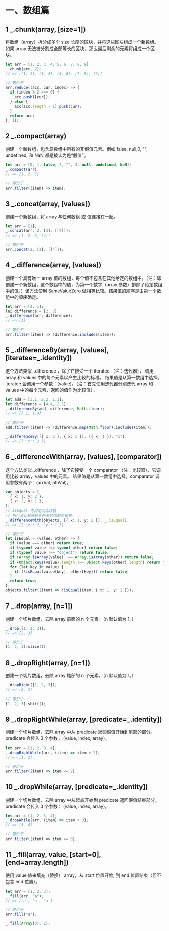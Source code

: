 # 一、数组篇

## 1 \_.chunk(array, [size=1])

将数组（array）拆分成多个 size 长度的区块，并将这些区块组成一个新数组。 如果 array 无法被分割成全部等长的区块，那么最后剩余的元素将组成一个区块。

```js
let arr = [1, 2, 3, 4, 5, 6, 7, 8, 9];
_.chunk(arr, 2);
// => [[1, 2], [3, 4], [5, 6], [7, 8], [9]]

// 等价于
arr.reduce((acc, cur, index) => {
  if (index % 2 === 0) {
    acc.push([cur]);
  } else {
    acc[acc.length - 1].push(cur);
  }
  return acc;
}, []);
```

## 2 \_.compact(array)

创建一个新数组，包含原数组中所有的非假值元素。例如 false, null,0, "", undefined, 和 NaN 都是被认为是“假值”。

```js
let arr = [0, 1, false, 2, "", 3, null, undefined, NaN];
_.compact(arr);
// => [1, 2, 3]

// 等价于
arr.filter((item) => item);
```

## 3 \_.concat(array, [values])

创建一个新数组，将 array 与任何数组 或 值连接在一起。

```js
let arr = [1];
_.concat(arr, 2, [3], [[4]]);
// => [1, 2, 3, [4]]

// 等价于
arr.concat(2, [3], [[4]]);
```

## 4 \_.difference(array, [values])

创建一个具有唯一 array 值的数组，每个值不包含在其他给定的数组中。（注：即创建一个新数组，这个数组中的值，为第一个数字（array 参数）排除了给定数组中的值。）该方法使用 SameValueZero 做相等比较。结果值的顺序是由第一个数组中的顺序确定。

```js
let arr = [2, 1];
lei difference = [2, 3]
_.difference(arr, difference);
// => [1]

// 等价于
arr.filter((item) => !difference.includes(item));
```

## 5 \_.differenceBy(array, [values], [iteratee=_.identity])

这个方法类似\_.difference ，除了它接受一个 iteratee （注：迭代器）， 调用 array 和 values 中的每个元素以产生比较的标准。 结果值是从第一数组中选择。iteratee 会调用一个参数：(value)。（注：首先使用迭代器分别迭代 array 和 values 中的每个元素，返回的值作为比较值）。

```js
let add = [3.1, 2.2, 1.3];
let difference = [4.4, 2.5];
_.differenceBy(add, difference, Math.floor);
// => [3.1, 1.3]

// 等价于
add.filter((item) => !difference.map(Math.floor).includes(item));

_.differenceBy([{ x: 2 }, { x: 1 }], [{ x: 1 }], "x");
// => [{ 'x': 2 }]
```

## 6 \_.differenceWith(array, [values], [comparator])

这个方法类似\_.difference ，除了它接受一个 comparator （注：比较器），它调用比较 array，values 中的元素。 结果值是从第一数组中选择。comparator 调用参数有两个：(arrVal, othVal)。

```js
var objects = [
  { x: 1, y: 2 },
  { x: 2, y: 1 },
];
// isEqual 为自定义比较器
// 执行深比较来确定两者的值是否相等。
_.differenceWith(objects, [{ x: 1, y: 2 }], _.isEqual);
// => [{ 'x': 2, 'y': 1 }]

// 等价于
let isEqual = (value, other) => {
  if (value === other) return true;
  if (typeof value !== typeof other) return false;
  if (typeof value !== "object") return false;
  if (Array.isArray(value) !== Array.isArray(other)) return false;
  if (Object.keys(value).length !== Object.keys(other).length) return false;
  for (let key in value) {
    if (!isEqual(value[key], other[key])) return false;
  }
  return true;
};
objects.filter((item) => !isEqual(item, { x: 1, y: 2 }));
```

## 7 \_.drop(array, [n=1])

创建一个切片数组，去除 array 前面的 n 个元素。（n 默认值为 1。）

```js
_.drop([1, 2, 3]);
// => [2, 3]

// 等价于
[1, 2, 3].slice(1);
```

## 8 \_.dropRight(array, [n=1])

创建一个切片数组，去除 array 尾部的 n 个元素。（n 默认值为 1。）

```js
_.dropRight([1, 2, 3]);
// => [2, 3]

// 等价于
[1, 2, 3].shift();
```

## 9 \_.dropRightWhile(array, [predicate=_.identity])

创建一个切片数组，去除 array 中从 predicate 返回假值开始到尾部的部分。predicate 会传入 3 个参数： (value, index, array)。

```js
let arr = [1, 2, 3, 4];
_.dropRightWhile(arr, (item) => item > 2);
// => [1, 2]

// 等价于
arr.filter((item) => item <= 2);
```

## 10 \_.dropWhile(array, [predicate=_.identity])

创建一个切片数组，去除 array 中从起点开始到 predicate 返回假值结束部分。predicate 会传入 3 个参数： (value, index, array)。

```js
let arr = [1, 2, 3, 4];
_.dropWhile(arr, (item) => item < 3);
// => [3, 4]

// 等价于
arr.filter((item) => item >= 3);
```

## 11 \_.fill(array, value, [start=0], [end=array.length])

使用 value 值来填充（替换） array，从 start 位置开始, 到 end 位置结束（但不包含 end 位置）。

```js
let arr = [1, 2, 3];
_.fill(arr, "a");
// => ['a', 'a', 'a']

// 等价于
arr.fill("a");

_.fill(Array(3), 2);
```

<!-- ## 12 \_.findIndex(array, [predicate=_.identity], [fromIndex=0]) -->
